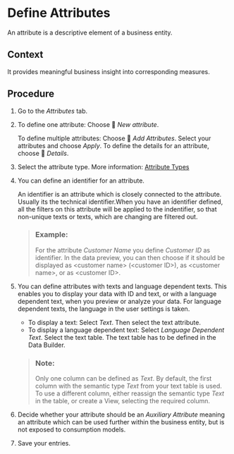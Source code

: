 <!-- loio270bb3d19df04d96adca12d182bafdfb -->

<link rel="stylesheet" type="text/css" href="../css/sap-icons.css"/>

# Define Attributes

An attribute is a descriptive element of a business entity.



## Context

It provides meaningful business insight into corresponding measures.



## Procedure

1.  Go to the *Attributes* tab.

2.  To define one attribute: Choose <span class="FPA-icons-V3"></span> *New attribute*.

    To define multiple attributes: Choose <span class="FPA-icons-V3"></span> *Add Attributes*. Select your attributes and choose *Apply*. To define the details for an attribute, choose <span class="FPA-icons-V3"></span> *Details*.

3.  Select the attribute type. More information: [Attribute Types](attribute-types-bc16160.md)

4.  You can define an identifier for an attribute.

    An identifier is an attribute which is closely connected to the attribute. Usually its the technical identifier.When you have an identifier defined, all the filters on this attribute will be applied to the indentifier, so that non-unique texts or texts, which are changing are filtered out.

    > ### Example:  
    > For the attribute *Customer Name* you define *Customer ID* as identifier. In the data preview, you can then choose if it should be displayed as <customer name\> \(<customer ID\>\), as <customer name\>, or as <customer ID\>.

5.  You can define attributes with texts and language dependent texts. This enables you to display your data with ID and text, or with a language dependent text, when you preview or analyze your data. For language dependent texts, the language in the user settings is taken.

    -   To display a text: Select *Text*. Then select the text attribute.
    -   To display a language dependent text: Select *Language Dependent Text*. Select the text table. The text table has to be defined in the Data Builder.

    > ### Note:  
    > Only one column can be defined as *Text*. By default, the first column with the semantic type *Text* from your text table is used. To use a different column, either reassign the semantic type *Text* in the table, or create a View, selecting the required column.

6.  Decide whether your attribute should be an *Auxiliary Attribute* meaning an attribute which can be used further within the business entity, but is not exposed to consumption models.

7.  Save your entries.


